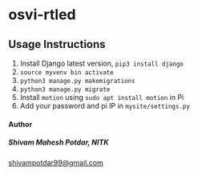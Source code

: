 # osvi-rtled

## Usage Instructions

1. Install Django latest version, ```pip3 install django```
2. ```source myvenv bin activate```
3. ```python3 manage.py makemigrations```
4. ```python3 manage.py migrate```
5. Install ```motion``` using ```sudo apt install motion``` in Pi
6. Add your password and pi IP in ```mysite/settings.py```


#### Author
##### Shivam Mahesh Potdar, NITK
shivampotdar99@gmail.com


